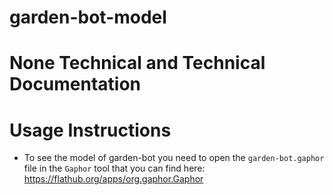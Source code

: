 # garden-bot-model

# None Technical and Technical Documentation

# Usage Instructions
- To see the model of garden-bot you need to open the `garden-bot.gaphor` file in the `Gaphor` tool that 
  you can find here: https://flathub.org/apps/org.gaphor.Gaphor
